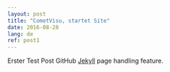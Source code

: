 ```yaml
---
layout: post
title: "CometVisu, startet Site"
date: 2016-08-28
lang: de
ref: post1
---
```


Erster Test Post GitHub [Jekyll](http://jekyllrb.com) page handling feature.
